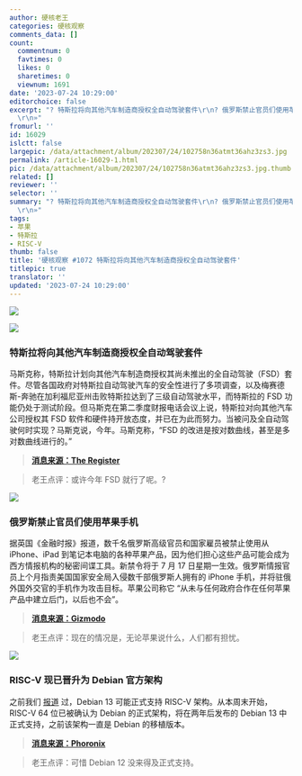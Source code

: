 ```yaml
---
author: 硬核老王
categories: 硬核观察
comments_data: []
count:
  commentnum: 0
  favtimes: 0
  likes: 0
  sharetimes: 0
  viewnum: 1691
date: '2023-07-24 10:29:00'
editorchoice: false
excerpt: "? 特斯拉将向其他汽车制造商授权全自动驾驶套件\r\n? 俄罗斯禁止官员们使用苹果手机\r\n? RISC-V 现已晋升为 Debian 官方架构\r\n»
  \r\n»"
fromurl: ''
id: 16029
islctt: false
largepic: /data/attachment/album/202307/24/102758n36atmt36ahz3zs3.jpg
permalink: /article-16029-1.html
pic: /data/attachment/album/202307/24/102758n36atmt36ahz3zs3.jpg.thumb.jpg
related: []
reviewer: ''
selector: ''
summary: "? 特斯拉将向其他汽车制造商授权全自动驾驶套件\r\n? 俄罗斯禁止官员们使用苹果手机\r\n? RISC-V 现已晋升为 Debian 官方架构\r\n»
  \r\n»"
tags:
- 苹果
- 特斯拉
- RISC-V
thumb: false
title: '硬核观察 #1072 特斯拉将向其他汽车制造商授权全自动驾驶套件'
titlepic: true
translator: ''
updated: '2023-07-24 10:29:00'
---
```


![](/data/attachment/album/202307/24/102758n36atmt36ahz3zs3.jpg)


![](/data/attachment/album/202307/24/102812ksv3wzlmai36i6oi.jpg)


### 特斯拉将向其他汽车制造商授权全自动驾驶套件


马斯克称，特斯拉计划向其他汽车制造商授权其尚未推出的全自动驾驶（FSD）套件。尽管各国政府对特斯拉自动驾驶汽车的安全性进行了多项调查，以及梅赛德斯-奔驰在加利福尼亚州击败特斯拉达到了三级自动驾驶水平，而特斯拉的 FSD 功能仍处于测试阶段。但马斯克在第二季度财报电话会议上说，特斯拉对向其他汽车公司授权其 FSD 软件和硬件持开放态度，并已在为此而努力。当被问及全自动驾驶何时实现？马斯克说，今年。马斯克称，“FSD 的改进是按对数曲线，甚至是多对数曲线进行的。”



> 
> **[消息来源：The Register](https://www.theregister.com/2023/07/20/tesla_to_license_fsd_software/)**
> 
> 
> 



> 
> 老王点评：或许今年 FSD 就行了呢。?
> 
> 
> 


![](/data/attachment/album/202307/24/102823wk1kke77z9zmkqv1.jpg)


### 俄罗斯禁止官员们使用苹果手机


据英国《金融时报》报道，数千名俄罗斯高级官员和国家雇员被禁止使用从 iPhone、iPad 到笔记本电脑的各种苹果产品，因为他们担心这些产品可能会成为西方情报机构的秘密间谍工具。新禁令将于 7 月 17 日星期一生效。俄罗斯情报官员上个月指责美国国家安全局入侵数千部俄罗斯人拥有的 iPhone 手机，并将驻俄外国外交官的手机作为攻击目标。苹果公司称它 “从未与任何政府合作在任何苹果产品中建立后门，以后也不会”。



> 
> **[消息来源：Gizmodo](https://gizmodo.com/russia-bans-officials-use-of-iphones-government-work-1850646999)**
> 
> 
> 



> 
> 老王点评：现在的情况是，无论苹果说什么，人们都有担忧。
> 
> 
> 


![](/data/attachment/album/202307/24/102842bne0z76uaey8guak.jpg)


### RISC-V 现已晋升为 Debian 官方架构


之前我们 [报道](/article-15910-1.html) 过，Debian 13 可能正式支持 RISC-V 架构。从本周末开始，RISC-V 64 位已被确认为 Debian 的正式架构，将在两年后发布的 Debian 13 中正式支持，之前该架构一直是 Debian 的移植版本。



> 
> **[消息来源：Phoronix](https://www.phoronix.com/news/Debian-Official-RISC-V)**
> 
> 
> 



> 
> 老王点评：可惜 Debian 12 没来得及正式支持。
> 
> 
>